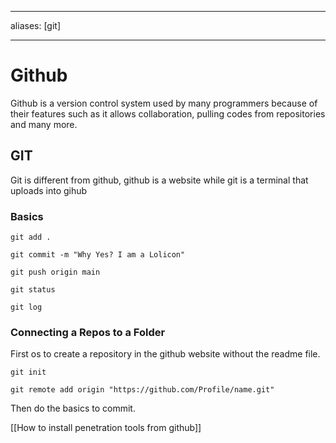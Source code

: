 ___
aliases: [git]
___
# Github

Github is a version control system used by many programmers because of their features such as it allows collaboration, pulling codes from repositories and many more. 


## GIT
Git is different from github, github is a website while git is a terminal that uploads into gihub

### Basics
```
git add .

git commit -m "Why Yes? I am a Lolicon"

git push origin main

git status

git log
```

### Connecting a Repos to a Folder
First os to create a repository in the github website without the readme file. 
```
git init

git remote add origin "https://github.com/Profile/name.git"

```
 Then do the basics to commit. 

[[How to install penetration tools from github]]